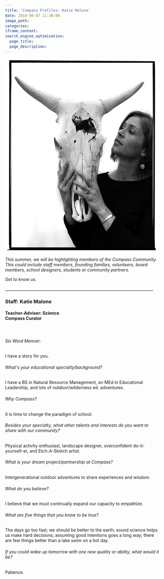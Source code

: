 ```yaml
---
title: 'Compass Profiles: Katie Malone'
date: 2018-06-07 11:30:00
image_path:
categories:
iframe_content:
search_engine_optimization:
  page_title:
  page_description:
---
```


![](/assets/images/katie002.png)

*This summer, we will be highlighting members of the Compass Community.&nbsp; This could include staff members, founding families, volunteers, board members, school designers, students or community partners.*

*Get to know us.*

\_\_\_\_\_\_\_\_\_\_\_\_\_\_\_\_\_\_\_\_\_\_\_\_\_\_\_\_\_\_\_\_\_\_\_\_\_\_\_\_\_\_\_\_\_\_\_\_\_\_\_\_\_\_\_\_\_\_\_\_\_\_\_\_\_\_\_\_\_\_\_\_\_\_\_\_

### Staff: Katie Malone

#### Teacher-Adviser: Science<br>Compass Curator

#### &nbsp;

###### Six Word Memoir:&nbsp;

I have a story for you.

###### What's your educational specialty/background?

I have a BS in Natural Resource Management, an MEd in Educational Leadership, and lots of outdoor/wilderness ed. adventures.

###### Why Compass?

It is time to change the paradigm of school.

###### Besides your specialty, what other talents and interests do you want to share with our community?

Physical activity enthusiast, landscape designer, overconfident do-it-yourself-er, and Etch-A-Sketch artist.

###### What is your dream project/partnership at Compass?

Intergenerational outdoor adventures to share experiences and wisdom.

###### What do you believe?

I believe that we must continually expand our capacity to empathize.

###### What are five things that you know to be true?

The days go too fast; we should be better to the earth; sound science helps us make hard decisions; assuming good intentions goes a long way; there are few things better than a lake swim on a hot day.

###### If you could wake up tomorrow with one new quality or ability, what would it be?

Patience.